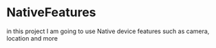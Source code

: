 # NativeFeatures
in this project I am going to use Native device features such as camera, location and more
